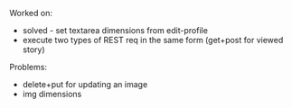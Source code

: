 Worked on:
- solved - set textarea dimensions from edit-profile
- execute two types of REST req in the same form (get+post for viewed story)


Problems:
- delete+put for updating an image
- img dimensions
